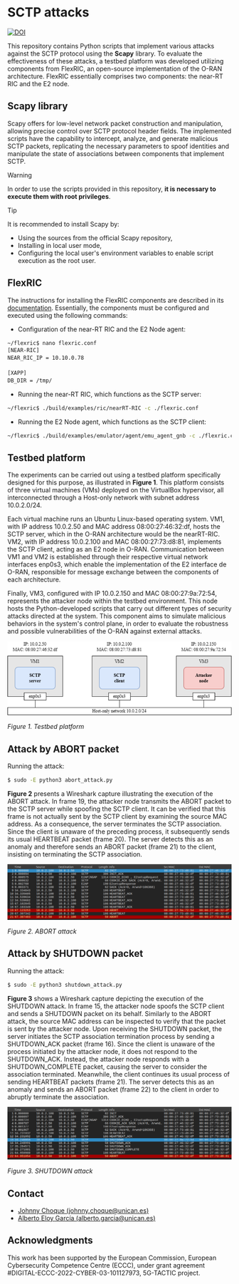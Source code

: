 # SCTP attacks

[![DOI](https://zenodo.org/badge/DOI/10.5281/zenodo.15847555.svg)](https://doi.org/10.5281/zenodo.15847555)

This repository contains Python scripts that implement various attacks against the SCTP protocol using the **Scapy** library. To evaluate the effectiveness of these attacks, a testbed platform was developed utilizing components from FlexRIC, an open-source implementation of the O-RAN architecture. FlexRIC essentially comprises two components: the near-RT RIC and the E2 node.

## Scapy library

Scapy offers for low-level network packet construction and manipulation, allowing precise control over SCTP protocol header fields. The implemented scripts have the capability to intercept, analyze, and generate malicious SCTP packets, replicating the necessary parameters to spoof identities and manipulate the state of associations between components that implement SCTP.

> [!WARNING]
> In order to use the scripts provided in this repository, **it is necessary to execute them with root privileges**.


> [!TIP]
> It is recommended to install Scapy by:
> - Using the sources from the official Scapy repository,
> - Installing in local user mode,
> - Configuring the local user's environment variables to enable script execution as the root user.


## FlexRIC

The instructions for installing the FlexRIC components are described in its [documentation](https://gitlab.eurecom.fr/mosaic5g/flexric). Essentially, the components must be configured and executed using the following commands:

- Configuration of the near-RT RIC and the E2 Node agent:

```bash
~/flexric$ nano flexric.conf
[NEAR-RIC]
NEAR_RIC_IP = 10.10.0.78

[XAPP]
DB_DIR = /tmp/
```

- Running the near-RT RIC, which functions as the SCTP server:

```bash
~/flexric$ ./build/examples/ric/nearRT-RIC -c ./flexric.conf 
```

- Running the E2 Node agent, which functions as the SCTP client:

```bash
~/flexric$ ./build/examples/emulator/agent/emu_agent_gnb -c ./flexric.conf 
```

## Testbed platform 

The experiments can be carried out using a testbed platform specifically designed for this purpose, as illustrated in **Figure 1**. This platform consists of three virtual machines (VMs) deployed on the VirtualBox hypervisor, all interconnected through a Host-only network with subnet address 10.0.2.0/24. 

Each virtual machine runs an Ubuntu Linux-based operating system. VM1, with IP address 10.0.2.50 and MAC address 08:00:27:46:32:df, hosts the SCTP server, which in the O-RAN architecture would be the nearRT-RIC. VM2, with IP address 10.0.2.100 and MAC 08:00:27:73:d8:81, implements the SCTP client, acting as an E2 node in O-RAN. Communication between VM1 and VM2 is established through their respective virtual network interfaces enp0s3, which enable the implementation of the E2 interface de O-RAN, responsible for message exchange between the components of each architecture. 

Finally, VM3, configured with IP 10.0.2.150 and MAC 08:00:27:9a:72:54, represents the attacker node within the testbed environment. This node hosts the Python-developed scripts that carry out different types of security attacks directed at the system. This component aims to simulate malicious behaviors in the system's control plane, in order to evaluate the robustness and possible vulnerabilities of the O-RAN against external attacks. 

![Testbed platform](images/Testbed.png)

_Figure 1. Testbed platform_

## Attack by ABORT packet

Running the attack:

```bash
$ sudo -E python3 abort_attack.py 
```

**Figure 2** presents a Wireshark capture illustrating the execution of the ABORT attack. In frame 19, the attacker node transmits the ABORT packet to the SCTP server while spoofing the SCTP client. It can be verified that this frame is not actually sent by the SCTP client by examining the source MAC address. As a consequence, the server terminates the SCTP association. Since the client is unaware of the preceding process, it subsequently sends its usual HEARTBEAT packet (frame 20). The server detects this as an anomaly and therefore sends an ABORT packet (frame 21) to the client, insisting on terminating the SCTP association.

![Abort attack](images/FlexRIC-abort.png)

_Figure 2. ABORT attack_

## Attack by SHUTDOWN packet

Running the attack:

```bash
$ sudo -E python3 shutdown_attack.py 
```

**Figure 3** shows a Wireshark capture depicting the execution of the SHUTDOWN attack. In frame 15, the attacker node spoofs the SCTP client and sends a SHUTDOWN packet on its behalf. Similarly to the ABORT attack, the source MAC address can be inspected to verify that the packet is sent by the attacker node. Upon receiving the SHUTDOWN packet, the server initiates the SCTP association termination process by sending a SHUTDOWN_ACK packet (frame 16). Since the client is unaware of the process initiated by the attacker node, it does not respond to the SHUTDOWN_ACK. Instead, the attacker node responds with a SHUTDOWN_COMPLETE packet, causing the server to consider the association terminated. Meanwhile, the client continues its usual process of sending HEARTBEAT packets (frame 21). The server detects this as an anomaly and sends an ABORT packet (frame 22) to the client in order to abruptly terminate the association.

![Shutdown attack](images/FlexRIC-shutdown.png)

_Figure 3. SHUTDOWN attack_

## Contact
- [Johnny Choque (johnny.choque@unican.es)](mailto:johnny.choque@unican.es)
- [Alberto Eloy García (alberto.garcia@unican.es)](mailto:alberto.garcia@unican.es)

## Acknowledgments
This work has been supported by the European Commission, European Cybersecurity Competence Centre (ECCC), under grant agreement \#DIGITAL-ECCC-2022-CYBER-03-101127973, 5G-TACTIC project.
